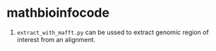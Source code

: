 # mathbioinfocode

1. ``extract_with_mafft.py`` can be ussed to extract genomic region of interest from an alignment. 
